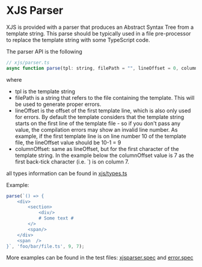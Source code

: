 # XJS Parser

XJS is provided with a parser that produces an Abstract Syntax Tree from a template string. This parse should be typically used in a file pre-processor to replace the template string with some TypeScript code.

The parser API is the following

```js
// xjs/parser.ts
async function parse(tpl: string, filePath = "", lineOffset = 0, columnOffset = 0): Promise<XjsTplFunction>
```

where
- tpl is the template string
- filePath is a string that refers to the file containing the template. This will be used to generate proper errors.
- lineOffset is the offset of the first template line, which is also only used for errors. By default the template considers that the template string starts on the first line of the template file - so if you don't pass any value, the compilation errors may show an invalid line number. As example, if the first template line is on line number 10 of the template file, the lineOffset value should be 10-1 = 9
- columnOffset: same as lineOffset, but for the first character of the template string. In the example below the columnOffset value is 7 as the first back-tick character (i.e. `) is on column 7.

all types information can be found in [xjs/types.ts][]


Example:
```js
parse(`() => {
    <div>
        <section>
            <div/>
            # Some text #
        </>
        <span/>
    </div>
    <span  />
}`, 'foo/bar/file.ts', 9, 7);
```

More examples can be found in the test files: [xjsparser.spec][] and [error.spec][]


[xjsparser.spec]: ../src/test/xjsparser.spec.ts
[error.spec]: ../src/test/error.spec.ts
[xjs/types.ts]: ../src/xjs/types.ts